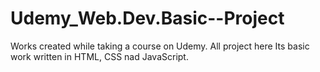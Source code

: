 # Udemy_Web.Dev.Basic--Project
Works created while taking a course on Udemy. All project here Its basic work  written in HTML, CSS nad JavaScript.
